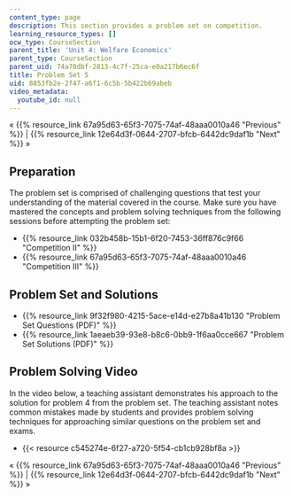 ```yaml
---
content_type: page
description: This section provides a problem set on competition.
learning_resource_types: []
ocw_type: CourseSection
parent_title: 'Unit 4: Welfare Economics'
parent_type: CourseSection
parent_uid: 74a70dbf-2813-4c7f-25ca-e0a217b6ec6f
title: Problem Set 5
uid: 8853fb2e-2f47-a6f1-6c5b-5b422b69abeb
video_metadata:
  youtube_id: null
---
```


« {{% resource_link 67a95d63-65f3-7075-74af-48aaa0010a46 "Previous" %}} | {{% resource_link 12e64d3f-0644-2707-bfcb-6442dc9daf1b "Next" %}} »

Preparation
-----------

The problem set is comprised of challenging questions that test your understanding of the material covered in the course. Make sure you have mastered the concepts and problem solving techniques from the following sessions before attempting the problem set:

*   {{% resource_link 032b458b-15b1-6f20-7453-36ff876c9f66 "Competition II" %}}
*   {{% resource_link 67a95d63-65f3-7075-74af-48aaa0010a46 "Competition III" %}}

Problem Set and Solutions
-------------------------

*   {{% resource_link 9f32f980-4215-5ace-e14d-e27b8a41b130 "Problem Set Questions (PDF)" %}}
*   {{% resource_link 1aeaeb39-93e8-b8c6-0bb9-1f6aa0cce667 "Problem Set Solutions (PDF)" %}}

Problem Solving Video
---------------------

In the video below, a teaching assistant demonstrates his approach to the solution for problem 4 from the problem set. The teaching assistant notes common mistakes made by students and provides problem solving techniques for approaching similar questions on the problem set and exams.

*   {{< resource c545274e-6f27-a720-5f54-cb1cb928bf8a >}}

« {{% resource_link 67a95d63-65f3-7075-74af-48aaa0010a46 "Previous" %}} | {{% resource_link 12e64d3f-0644-2707-bfcb-6442dc9daf1b "Next" %}} »